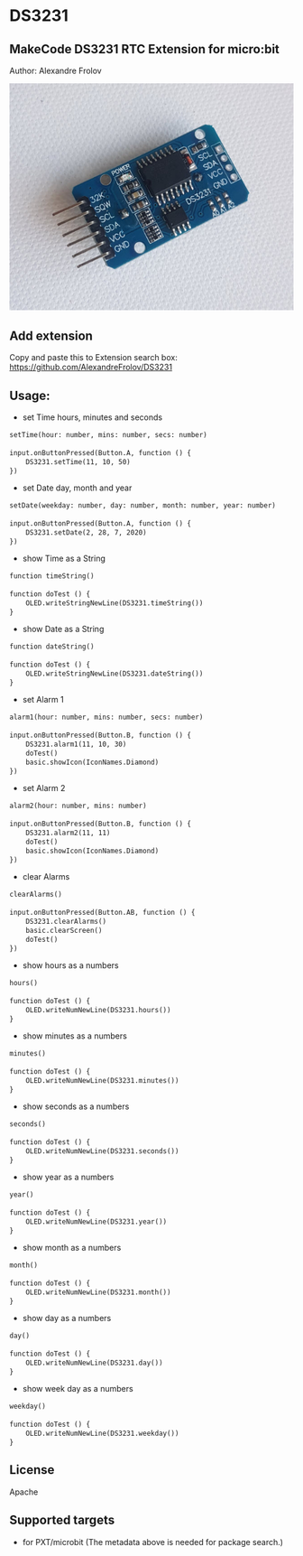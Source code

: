 # DS3231

## MakeCode DS3231 RTC Extension for micro:bit

Author: Alexandre Frolov


![](ds3231.jpg)


## Add extension

Copy and paste this to Extension search box:
https://github.com/AlexandreFrolov/DS3231

## Usage:



* set Time hours, minutes and seconds

```blocks
setTime(hour: number, mins: number, secs: number)

input.onButtonPressed(Button.A, function () {
    DS3231.setTime(11, 10, 50)
})

```

* set Date day, month and year

```blocks
setDate(weekday: number, day: number, month: number, year: number)

input.onButtonPressed(Button.A, function () {
    DS3231.setDate(2, 28, 7, 2020)
})

```

* show Time as a String

```blocks
function timeString()

function doTest () {
    OLED.writeStringNewLine(DS3231.timeString())
}
```

* show Date as a String

```blocks
function dateString()

function doTest () {
    OLED.writeStringNewLine(DS3231.dateString())
}
```

* set Alarm 1

```blocks
alarm1(hour: number, mins: number, secs: number)

input.onButtonPressed(Button.B, function () {
    DS3231.alarm1(11, 10, 30)
    doTest()
    basic.showIcon(IconNames.Diamond)
})
```

* set Alarm 2

```blocks
alarm2(hour: number, mins: number)

input.onButtonPressed(Button.B, function () {
    DS3231.alarm2(11, 11)
    doTest()
    basic.showIcon(IconNames.Diamond)
})
```

* clear Alarms

```blocks
clearAlarms()

input.onButtonPressed(Button.AB, function () {
    DS3231.clearAlarms()
    basic.clearScreen()
    doTest()
})
```

* show hours as a numbers

```blocks
hours()

function doTest () {
    OLED.writeNumNewLine(DS3231.hours())
}
```

* show minutes as a numbers

```blocks
minutes()

function doTest () {
    OLED.writeNumNewLine(DS3231.minutes())
}
```

* show seconds as a numbers

```blocks
seconds()

function doTest () {
    OLED.writeNumNewLine(DS3231.seconds())
}
```

* show year as a numbers

```blocks
year()

function doTest () {
    OLED.writeNumNewLine(DS3231.year())
}
```

* show month as a numbers

```blocks
month()

function doTest () {
    OLED.writeNumNewLine(DS3231.month())
}
```

* show day as a numbers

```blocks
day()

function doTest () {
    OLED.writeNumNewLine(DS3231.day())
}
```

* show week day as a numbers

```blocks
weekday()

function doTest () {
    OLED.writeNumNewLine(DS3231.weekday())
}
```



## License

Apache

## Supported targets

* for PXT/microbit
(The metadata above is needed for package search.)


